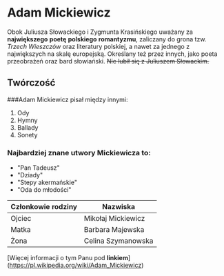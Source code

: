 # Adam Mickiewicz

Obok Juliusza Słowackiego i Zygmunta Krasińskiego uważany za **największego** **poetę** **polskiego** **romantyzmu**, 
zaliczany do grona tzw. *Trzech* *Wieszczów* oraz literatury polskiej, a nawet za jednego z największych na skalę europejską.
Określany też przez innych, jako poeta przeobrażeń oraz bard słowiański.
~~Nie lubił się z Juliuszem Słowackim.~~

## Twórczość

###Adam Mickiewicz pisał między innymi:
1. Ody
2. Hymny
4. Ballady
5. Sonety

### Najbardziej znane utwory Mickiewicza to:
- "Pan Tadeusz"
- "Dziady"
- "Stepy akermańskie"
- "Oda do młodości"

| Członkowie rodziny | Nazwiska           |
|--------------------|--------------------|
| Ojciec             | Mikołaj Mickiewicz |
| Matka              | Barbara Majewska   |
| Żona               | Celina Szymanowska |

[Więcej informacji o tym Panu pod **linkiem**]
(https://pl.wikipedia.org/wiki/Adam_Mickiewicz)
